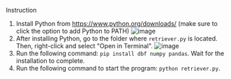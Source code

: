 Instruction
1. Install Python from https://www.python.org/downloads/ (make sure to click the option to add Python to PATH)
   ![image](https://github.com/chaiwat-set/DbfRetriever/assets/19767823/e016d7c1-26dd-41d0-b632-eb643c421a93)
2. After installing Python, go to the folder where `retriever.py` is located. Then, right-click and select "Open in Terminal".
   ![image](https://github.com/chaiwat-set/DbfRetriever/assets/19767823/149e8675-135c-46ae-a6d0-60b97de9cd34)
3. Run the following command: `pip install dbf numpy pandas`. Wait for the installation to complete.
4. Run the following command to start the program: `python retriever.py`.
